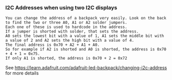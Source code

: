 ### I2C Addresses when using two I2C displays
```
You can change the address of a backpack very easily. Look on the back to find the two or three A0, A1 or A2 solder jumpers. 
Each one of these is used to hardcode in the address. 
If a jumper is shorted with solder, that sets the address. 
A0 sets the lowest bit with a value of 1, A1 sets the middle bit with a value of 2 and A2 sets the high bit with a value of 4. 
The final address is 0x70 + A2 + A1 + A0. 
So for example if A2 is shorted and A0 is shorted, the address is 0x70 + 4 + 1 = 0x75. 
If only A1 is shorted, the address is 0x70 + 2 = 0x72
```
See https://learn.adafruit.com/adafruit-led-backpack/changing-i2c-address for more details



